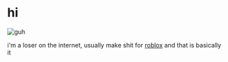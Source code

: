 # hi

![guh](https://user-images.githubusercontent.com/117776883/200672131-8efaf768-b7d5-48fc-b205-6230ea6c6805.PNG)

i'm a loser on the internet, usually make shit for [roblox](https://www.roblox.com/users/3338898523/profile)
and that is basically it

